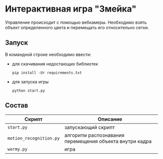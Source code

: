 # Интерактивная игра "Змейка"

Управление происходит с помощью вебкамеры. Необходимо взять объект
определенного цвета и перемещать его относительно сетки.

## Запуск

В командной строке необходимо ввести:

* для скачивания недостающих библиотек
    ```
    pip install -Ur requirements.txt
    ```
* для запуска игры
    ```
  python start.py
  ```

## Состав

| Скрипт                  | Описание                                            |
|-------------------------|-----------------------------------------------------|
| `start.py`              | запускающий скрипт                                  |
| `motion_recognition.py` | алгоритм распознавания перемещения объекта внутри кадра |
| `wormy.py`              | игра                                                |